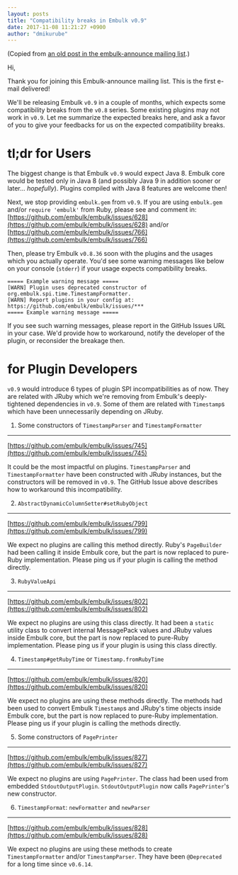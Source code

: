 ```yaml
---
layout: posts
title: "Compatibility breaks in Embulk v0.9"
date: 2017-11-08 11:21:27 +0900
author: "dmikurube"
---
```


(Copied from [an old post in the embulk-announce mailing list](https://groups.google.com/d/msg/embulk-announce/QDbRekBr1WA/T4JP2n2xCQAJ).)

Hi,

Thank you for joining this Embulk-announce mailing list. This is the first e-mail delivered!

We'll be releasing Embulk `v0.9` in a couple of months, which expects some compatibility breaks from the `v0.8` series. Some existing plugins may not work in `v0.9`. Let me summarize the expected breaks here, and ask a favor of you to give your feedbacks for us on the expected compatibility breaks.

tl;dr for Users
================

The biggest change is that Embulk `v0.9` would expect Java 8. Embulk core would be tested only in Java 8 (and possibly Java 9 in addition sooner or later... *hopefully*). Plugins compiled with Java 8 features are welcome then!

Next, we stop providing `embulk.gem` from `v0.9`. If you are using `embulk.gem` and/or `require 'embulk'` from Ruby, please see and comment in: [https://github.com/embulk/embulk/issues/628](https://github.com/embulk/embulk/issues/628) and/or [https://github.com/embulk/embulk/issues/766](https://github.com/embulk/embulk/issues/766)

Then, please try Embulk `v0.8.36` soon with the plugins and the usages which you actually operate. You'd see some warning messages like below on your console (`stderr`) if your usage expects compatibility breaks.

```
===== Example warning message =====
[WARN] Plugin uses deprecated constructor of
org.embulk.spi.time.TimestampFormatter.
[WARN] Report plugins in your config at:
https://github.com/embulk/embulk/issues/***
===== Example warning message =====
```

If you see such warning messages, please report in the GitHub Issues URL in your case. We'd provide how to workaround, notify the developer of the plugin, or reconsider the breakage then.

for Plugin Developers
======================

`v0.9` would introduce 6 types of plugin SPI incompatibilities as of now. They are related with JRuby which we're removing from Embulk's deeply-tightened dependencies in `v0.9`. Some of them are related with `Timestamp`s which have been unnecessarily depending on JRuby.

1) Some constructors of `TimestampParser` and `TimestampFormatter`
-------------------------------------------------------------------

[https://github.com/embulk/embulk/issues/745](https://github.com/embulk/embulk/issues/745)

It could be the most impactful on plugins. `TimestampParser` and `TimestampFormatter` have been constructed with JRuby instances, but the constructors will be removed in `v0.9`. The GitHub Issue above describes how to workaround this incompatibility.

2) `AbstractDynamicColumnSetter#setRubyObject`
-----------------------------------------------

[https://github.com/embulk/embulk/issues/799](https://github.com/embulk/embulk/issues/799)

We expect no plugins are calling this method directly. Ruby's `PageBuilder` had been calling it inside Embulk core, but the part is now replaced to pure-Ruby implementation. Please ping us if your plugin is calling the method directly.

3) `RubyValueApi`
------------------

[https://github.com/embulk/embulk/issues/802](https://github.com/embulk/embulk/issues/802)

We expect no plugins are using this class directly. It had been a `static` utility class to convert internal MessagePack values and JRuby values inside Embulk core, but the part is now replaced to pure-Ruby implementation. Please ping us if your plugin is using this class directly.

4) `Timestamp#getRubyTime` or `Timestamp.fromRubyTime`
-------------------------------------------------------

[https://github.com/embulk/embulk/issues/820](https://github.com/embulk/embulk/issues/820)

We expect no plugins are using these methods directly. The methods had been used to convert Embulk `Timestamp`s and JRuby's time objects inside Embulk core, but the part is now replaced to pure-Ruby implementation. Please ping us if your plugin is calling the methods directly.

5) Some constructors of `PagePrinter`
--------------------------------------

[https://github.com/embulk/embulk/issues/827](https://github.com/embulk/embulk/issues/827)

We expect no plugins are using `PagePrinter`. The class had been used from embedded `StdoutOutputPlugin`. `StdoutOutputPlugin` now calls `PagePrinter`'s new constructor.

6) `TimestampFormat`: `newFormatter` and `newParser`
-----------------------------------------------------

[https://github.com/embulk/embulk/issues/828](https://github.com/embulk/embulk/issues/828)

We expect no plugins are using these methods to create `TimestampFormatter` and/or `TimestampParser`. They have been `@Deprecated` for a long time since `v0.6.14`.
